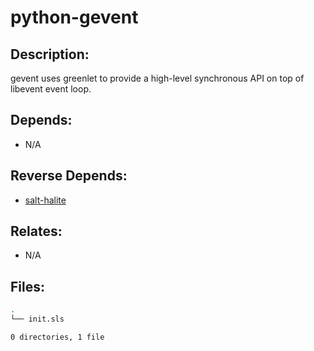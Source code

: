 # python-gevent

## Description:

gevent uses greenlet to provide a high-level synchronous API on top of libevent event loop.

## Depends:

  -  N/A

## Reverse Depends:

  -  [salt-halite](salt/salt-halite)

## Relates:

  -  N/A

## Files:

```bash
.
└── init.sls

0 directories, 1 file
```
